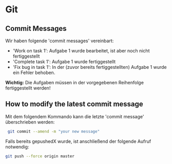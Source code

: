 # Git

## Commit Messages

Wir haben folgende 'commit messages' vereinbart:

- 'Work on task 1': Aufgabe 1 wurde bearbeitet, ist aber noch nicht fertiggestellt
- 'Complete task 1': Aufgabe 1 wurde fertiggestellt
- 'Fix bug in task 1': In der (zuvor bereits fertiggestellten) Aufgabe 1 wurde ein Fehler behoben.

**Wichtig:** Die Aufgaben müssen in der vorgegebenen Reihenfolge fertiggestellt werden!

## How to modify the latest commit message

Mit dem folgendem Kommando kann die letzte 'commit message' überschrieben werden:

```bash
 git commit --amend -m "your new message"
```

Falls bereits gepushedX wurde, ist anschließend der folgende Aufruf notwendig:

```bash
git push --force origin master
```
